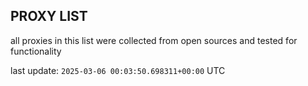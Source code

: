 ## PROXY LIST

all proxies in this list were collected from open sources and tested for functionality

last update: `2025-03-06 00:03:50.698311+00:00` UTC